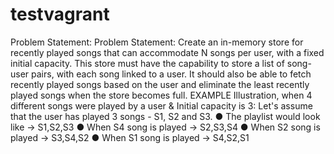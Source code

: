 # testvagrant
Problem Statement:
Problem Statement:
	Create an in-memory store for recently played songs that can accommodate N songs per
	user, with a fixed initial capacity. This store must have the capability to store a list of
	song-user pairs, with each song linked to a user. It should also be able to fetch recently
	played songs based on the user and eliminate the least recently played songs when the
	store becomes full.
	EXAMPLE
	Illustration, when 4 different songs were played by a user & Initial capacity is 3:
	Let's assume that the user has played 3 songs - S1, S2 and S3.
	● The playlist would look like -> S1,S2,S3
	● When S4 song is played -> S2,S3,S4
	● When S2 song is played -> S3,S4,S2
	● When S1 song is played -> S4,S2,S1

 
